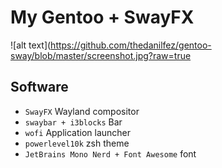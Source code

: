# My Gentoo + SwayFX
![alt text](https://github.com/thedanilfez/gentoo-sway/blob/master/screenshot.jpg?raw=true
## Software
- `SwayFX` Wayland compositor
- `swaybar + i3blocks` Bar
- `wofi` Application launcher
- `powerlevel10k` zsh theme
- `JetBrains Mono Nerd + Font Awesome` font
